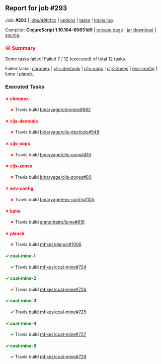 ## Report for job #293

Job: **#293** | [jobs/a9fcfcc](https://github.com/cljs-oss/canary/commit/a9fcfccccac300cca1e577f2c631152b5ae2cc9b) | [options](options.edn) | [tasks](tasks.edn) | [travis log](https://travis-ci.org/cljs-oss/canary/builds/348656197).

Compiler: **ClojureScript 1.10.104-60631d0** | [release page](https://github.com/cljs-oss/canary/releases/tag/r1.10.104-60631d0) | [jar download](https://github.com/cljs-oss/canary/releases/download/r1.10.104-60631d0/clojurescript-1.10.104-60631d0.jar) | [source](https://github.com/clojure/clojurescript/commit/60631d06e04501537001d9da2a9134838fd1e0dc).

### <b style='color:red'>☹ Summary</b>

Some tasks failed! Failed 7 / 12 (executed) of total 12 tasks.

Failed tasks: [chromex](#-chromex) | [cljs-devtools](#-cljs-devtools) | [cljs-oops](#-cljs-oops) | [cljs-zones](#-cljs-zones) | [env-config](#-env-config) | [lumo](#-lumo) | [planck](#-planck).

### Executed Tasks

#### <b style='color:red'>&#x2717; chromex</b>
&nbsp;&nbsp;&nbsp;&nbsp;<b style='color:red'>&#x2717;</b> Travis build [binaryage/chromex#682](https://travis-ci.org/binaryage/chromex/builds/348657205)<br>

#### <b style='color:red'>&#x2717; cljs-devtools</b>
&nbsp;&nbsp;&nbsp;&nbsp;<b style='color:red'>&#x2717;</b> Travis build [binaryage/cljs-devtools#548](https://travis-ci.org/binaryage/cljs-devtools/builds/348657203)<br>

#### <b style='color:red'>&#x2717; cljs-oops</b>
&nbsp;&nbsp;&nbsp;&nbsp;<b style='color:red'>&#x2717;</b> Travis build [binaryage/cljs-oops#410](https://travis-ci.org/binaryage/cljs-oops/builds/348657201)<br>

#### <b style='color:red'>&#x2717; cljs-zones</b>
&nbsp;&nbsp;&nbsp;&nbsp;<b style='color:red'>&#x2717;</b> Travis build [binaryage/cljs-zones#80](https://travis-ci.org/binaryage/cljs-zones/builds/348657212)<br>

#### <b style='color:red'>&#x2717; env-config</b>
&nbsp;&nbsp;&nbsp;&nbsp;<b style='color:red'>&#x2717;</b> Travis build [binaryage/env-config#105](https://travis-ci.org/binaryage/env-config/builds/348657236)<br>

#### <b style='color:red'>&#x2717; lumo</b>
&nbsp;&nbsp;&nbsp;&nbsp;<b style='color:red'>&#x2717;</b> Travis build [anmonteiro/lumo#916](https://travis-ci.org/anmonteiro/lumo/builds/348657238)<br>

#### <b style='color:red'>&#x2717; planck</b>
&nbsp;&nbsp;&nbsp;&nbsp;<b style='color:red'>&#x2717;</b> Travis build [mfikes/planck#1606](https://travis-ci.org/mfikes/planck/builds/348657243)<br>

#### <b style='color:green'>&#x2713; coal-mine-1</b>
&nbsp;&nbsp;&nbsp;&nbsp;<b style='color:green'>&#x2713;</b> Travis build [mfikes/coal-mine#724](https://travis-ci.org/mfikes/coal-mine/builds/348657216)<br>

#### <b style='color:green'>&#x2713; coal-mine-2</b>
&nbsp;&nbsp;&nbsp;&nbsp;<b style='color:green'>&#x2713;</b> Travis build [mfikes/coal-mine#726](https://travis-ci.org/mfikes/coal-mine/builds/348657222)<br>

#### <b style='color:green'>&#x2713; coal-mine-3</b>
&nbsp;&nbsp;&nbsp;&nbsp;<b style='color:green'>&#x2713;</b> Travis build [mfikes/coal-mine#725](https://travis-ci.org/mfikes/coal-mine/builds/348657218)<br>

#### <b style='color:green'>&#x2713; coal-mine-4</b>
&nbsp;&nbsp;&nbsp;&nbsp;<b style='color:green'>&#x2713;</b> Travis build [mfikes/coal-mine#727](https://travis-ci.org/mfikes/coal-mine/builds/348657224)<br>

#### <b style='color:green'>&#x2713; coal-mine-5</b>
&nbsp;&nbsp;&nbsp;&nbsp;<b style='color:green'>&#x2713;</b> Travis build [mfikes/coal-mine#728](https://travis-ci.org/mfikes/coal-mine/builds/348657232)<br>